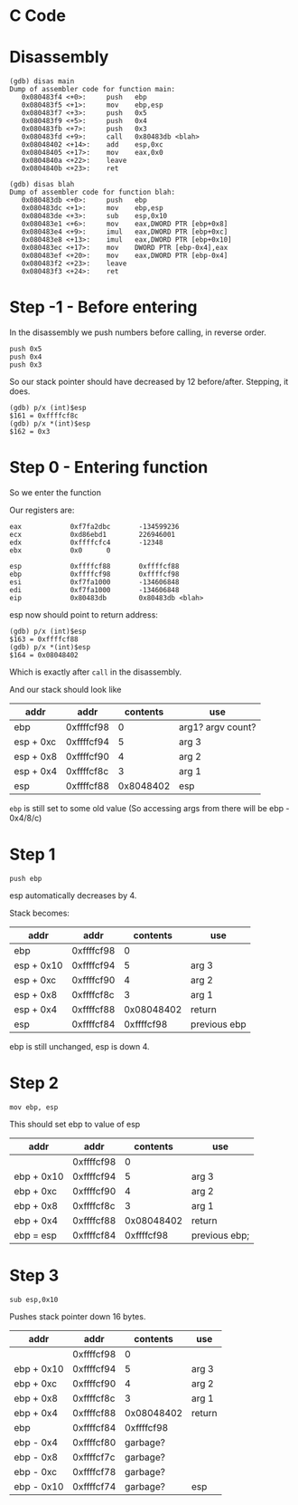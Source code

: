
# C Code


# Disassembly

```
(gdb) disas main
Dump of assembler code for function main:
   0x080483f4 <+0>:     push   ebp
   0x080483f5 <+1>:     mov    ebp,esp
   0x080483f7 <+3>:     push   0x5
   0x080483f9 <+5>:     push   0x4
   0x080483fb <+7>:     push   0x3
   0x080483fd <+9>:     call   0x80483db <blah>
   0x08048402 <+14>:    add    esp,0xc
   0x08048405 <+17>:    mov    eax,0x0
   0x0804840a <+22>:    leave
   0x0804840b <+23>:    ret

(gdb) disas blah
Dump of assembler code for function blah:
   0x080483db <+0>:     push   ebp
   0x080483dc <+1>:     mov    ebp,esp
   0x080483de <+3>:     sub    esp,0x10
   0x080483e1 <+6>:     mov    eax,DWORD PTR [ebp+0x8]
   0x080483e4 <+9>:     imul   eax,DWORD PTR [ebp+0xc]
   0x080483e8 <+13>:    imul   eax,DWORD PTR [ebp+0x10]
   0x080483ec <+17>:    mov    DWORD PTR [ebp-0x4],eax
   0x080483ef <+20>:    mov    eax,DWORD PTR [ebp-0x4]
   0x080483f2 <+23>:    leave
   0x080483f3 <+24>:    ret
```

# Step -1 - Before entering

In the disassembly we push numbers before calling, in reverse order.

```
push 0x5
push 0x4
push 0x3
```

So our stack pointer should have decreased by 12 before/after. Stepping, it does.

```
(gdb) p/x (int)$esp
$161 = 0xffffcf8c
(gdb) p/x *(int)$esp
$162 = 0x3
```

# Step 0 - Entering function

So we enter the function

Our registers are:

```
eax            0xf7fa2dbc       -134599236
ecx            0xd86ebd1        226946001
edx            0xffffcfc4       -12348
ebx            0x0      0

esp            0xffffcf88       0xffffcf88
ebp            0xffffcf98       0xffffcf98
esi            0xf7fa1000       -134606848
edi            0xf7fa1000       -134606848
eip            0x80483db        0x80483db <blah>
```

esp now should point to return address:

```
(gdb) p/x (int)$esp
$163 = 0xffffcf88
(gdb) p/x *(int)$esp
$164 = 0x08048402
```

Which is exactly after `call` in the disassembly.

And our stack should look like

addr      | addr       | contents  | use
--------- | -----      | -----     | -----
ebp       | 0xffffcf98 | 0         | arg1? argv count?
esp + 0xc | 0xffffcf94 | 5         | arg 3
esp + 0x8 | 0xffffcf90 | 4         | arg 2
esp + 0x4 | 0xffffcf8c | 3         | arg 1
esp       | 0xffffcf88 | 0x8048402 | esp

`ebp` is still set to some old value (So accessing args from there will be ebp - 0x4/8/c)

# Step 1

```
push ebp
```

esp automatically decreases by 4.

Stack becomes:

addr       | addr       | contents   | use
---------  | -----      | -----      | -----
ebp        | 0xffffcf98 | 0          |
esp + 0x10 | 0xffffcf94 | 5          | arg 3
esp + 0xc  | 0xffffcf90 | 4          | arg 2
esp + 0x8  | 0xffffcf8c | 3          | arg 1
esp + 0x4  | 0xffffcf88 | 0x08048402 | return
esp        | 0xffffcf84 | 0xffffcf98 | previous ebp

ebp is still unchanged, esp is down 4.

# Step 2

```
mov ebp, esp
```

This should set ebp to value of esp


addr       | addr       | contents   | use
---------  | -----      | -----      | -----
           | 0xffffcf98 | 0          |
ebp + 0x10 | 0xffffcf94 | 5          | arg 3
ebp + 0xc  | 0xffffcf90 | 4          | arg 2
ebp + 0x8  | 0xffffcf8c | 3          | arg 1
ebp + 0x4  | 0xffffcf88 | 0x08048402 | return
ebp = esp  | 0xffffcf84 | 0xffffcf98 | previous ebp;


# Step 3

```
sub esp,0x10
```

Pushes stack pointer down 16 bytes.


addr        | addr       | contents   | use
---------   | -----      | -----      | -----
            | 0xffffcf98 | 0          |
ebp + 0x10  | 0xffffcf94 | 5          | arg 3
ebp + 0xc   | 0xffffcf90 | 4          | arg 2
ebp + 0x8   | 0xffffcf8c | 3          | arg 1
ebp + 0x4   | 0xffffcf88 | 0x08048402 | return
ebp         | 0xffffcf84 | 0xffffcf98 |
ebp - 0x4   | 0xffffcf80 | garbage?   |
ebp - 0x8   | 0xffffcf7c | garbage?   |
ebp - 0xc   | 0xffffcf78 | garbage?   |
ebp - 0x10  | 0xffffcf74 | garbage?   | esp


